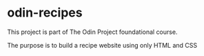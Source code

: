 # odin-recipes

This project is part of The Odin Project foundational course.

The purpose is to build a recipe website using only HTML and CSS